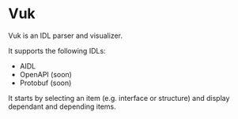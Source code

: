 # Vuk

Vuk is an IDL parser and visualizer.

It supports the following IDLs:
- AIDL
- OpenAPI (soon)
- Protobuf (soon)

It starts by selecting an item (e.g. interface or structure) and display
dependant and depending items.
